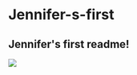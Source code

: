 # Jennifer-s-first

## Jennifer's first readme!

<img src="https://media.giphy.com/media/FCYNQLacZGwFTNaIIT/giphy.gif?cid=790b7611e7904ecf998a5c5ba94e26ede59b9c8d8bda09d2&rid=giphy.gif&ct=s">

